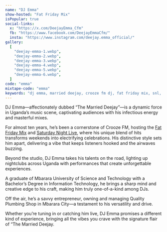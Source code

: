 ```yaml
---
name: "DJ Emma"
show-hosted: "Fat Friday Mix"
isPopular: true
social-links:
  x: "https://x.com/DeejayEmma_Cfm"
  fb: "https://www.facebook.com/DeejayEmmaCfm/"
  insta: "https://www.instagram.com/deejay.emma_official/"
gallery:
  [
    "deejay-emma-1.webp",
    "deejay-emma-2.webp",
    "deejay-emma-3.webp",
    "deejay-emma-4.webp",
    "deejay-emma-5.webp",
    "deejay-emma-6.webp",
  ]
code: "emma"
mixtape-code: "emma"
keywords: "dj emma, married deejay, crooze fm dj, fat friday mix, snl, snl crooze fm, deejay emma"
---
```


DJ Emma—affectionately dubbed “The Married Deejay”—is a dynamic force in Uganda’s music scene, captivating audiences with his infectious energy and masterful mixes.

For almost ten years, he’s been a cornerstone of Crooze FM, hosting the [Fat Friday Mix](/shows/fat-friday-mix) and [Saturday Night Live](/shows/saturday-night), where his unique blend of hits transforms weekends into electrifying celebrations. His distinctive style sets him apart, delivering a vibe that keeps listeners hooked and the airwaves buzzing.

Beyond the studio, DJ Emma takes his talents on the road, lighting up nightclubs across Uganda with performances that create unforgettable experiences.

A graduate of Mbarara University of Science and Technology with a Bachelor’s Degree in Information Technology, he brings a sharp mind and creative edge to his craft, making him truly one-of-a-kind among DJs.

Off the air, he’s a savvy entrepreneur, owning and managing Quality Plumbing Shop in Mbarara City—a testament to his versatility and drive.

Whether you’re tuning in or catching him live, DJ Emma promises a different kind of experience, bringing all the vibes you crave with the signature flair of “The Married Deejay.

